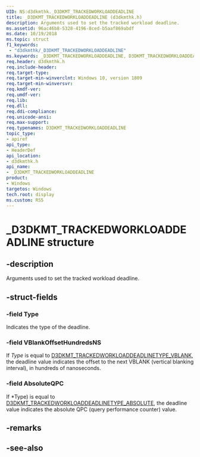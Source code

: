 ```yaml
---
UID: NS:d3dkmthk._D3DKMT_TRACKEDWORKLOADDEADLINE
title: _D3DKMT_TRACKEDWORKLOADDEADLINE (d3dkmthk.h)
description: Arguments used to set the tracked workload deadline.
ms.assetid: 96ac46b8-5328-4196-8ced-b5aaf869abdf
ms.date: 10/19/2018
ms.topic: struct
f1_keywords:
 - "d3dkmthk/_D3DKMT_TRACKEDWORKLOADDEADLINE"
ms.keywords: _D3DKMT_TRACKEDWORKLOADDEADLINE, D3DKMT_TRACKEDWORKLOADDEADLINE, 
req.header: d3dkmthk.h
req.include-header:
req.target-type:
req.target-min-winverclnt: Windows 10, version 1809
req.target-min-winversvr:
req.kmdf-ver:
req.umdf-ver:
req.lib:
req.dll:
req.ddi-compliance:
req.unicode-ansi:
req.max-support:
req.typenames: D3DKMT_TRACKEDWORKLOADDEADLINE
topic_type: 
- apiref
api_type: 
- HeaderDef
api_location: 
- d3dkmthk.h
api_name: 
- _D3DKMT_TRACKEDWORKLOADDEADLINE
product:
- Windows
targetos: Windows
tech.root: display
ms.custom: RS5
---
```


# _D3DKMT_TRACKEDWORKLOADDEADLINE structure

## -description

Arguments used to set the tracked workload deadline.

## -struct-fields

### -field Type

Indicates the type of the deadline.

### -field VBlankOffsetHundredsNS

If *Type* is equal to [D3DKMT_TRACKEDWORKLOADDEADLINETYPE_VBLANK](ne-d3dkmthk-_d3dkmt_trackedworkloaddeadlinetype.md), the deadline value indicates the offset to the next VBLANK (vertical blanking interval), in hundreds of nanoseconds.

### -field AbsoluteQPC
 
If *Type) is equal to [D3DKMT_TRACKEDWORKLOADDEADLINETYPE_ABSOLUTE](ne-d3dkmthk-_d3dkmt_trackedworkloaddeadlinetype.md), the deadline value indicates the absolute QPC (query performance counter) value.

## -remarks

## -see-also
